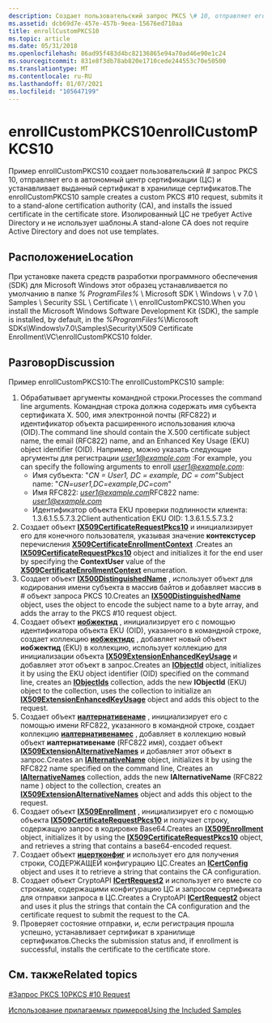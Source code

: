 ```yaml
---
description: Создает пользовательский запрос PKCS \# 10, отправляет его в автономный центр сертификации (ЦС) и устанавливает выданный сертификат в хранилище сертификатов.
ms.assetid: dcb69d7e-457e-457b-9eea-15676ed710aa
title: enrollCustomPKCS10
ms.topic: article
ms.date: 05/31/2018
ms.openlocfilehash: 86ad95f483d4bc82136865e94a70ad46e90e1c24
ms.sourcegitcommit: 831e8f3db78ab820e1710cede244553c70e50500
ms.translationtype: MT
ms.contentlocale: ru-RU
ms.lasthandoff: 01/07/2021
ms.locfileid: "105647199"
---
```

# <a name="enrollcustompkcs10"></a><span data-ttu-id="b09da-103">enrollCustomPKCS10</span><span class="sxs-lookup"><span data-stu-id="b09da-103">enrollCustomPKCS10</span></span>

<span data-ttu-id="b09da-104">Пример enrollCustomPKCS10 создает пользовательский \# запрос PKCS 10, отправляет его в автономный центр сертификации (ЦС) и устанавливает выданный сертификат в хранилище сертификатов.</span><span class="sxs-lookup"><span data-stu-id="b09da-104">The enrollCustomPKCS10 sample creates a custom PKCS \#10 request, submits it to a stand-alone certification authority (CA), and installs the issued certificate in the certificate store.</span></span> <span data-ttu-id="b09da-105">Изолированный ЦС не требует Active Directory и не использует шаблоны.</span><span class="sxs-lookup"><span data-stu-id="b09da-105">A stand-alone CA does not require Active Directory and does not use templates.</span></span>

## <a name="location"></a><span data-ttu-id="b09da-106">Расположение</span><span class="sxs-lookup"><span data-stu-id="b09da-106">Location</span></span>

<span data-ttu-id="b09da-107">При установке пакета средств разработки программного обеспечения (SDK) для Microsoft Windows этот образец устанавливается по умолчанию в папке *% ProgramFiles%* \\ Microsoft SDK \\ Windows \\ v 7.0 \\ Samples \\ Security SSL \\ Certificate \\ \\ enrollCustomPKCS10.</span><span class="sxs-lookup"><span data-stu-id="b09da-107">When you install the Microsoft Windows Software Development Kit (SDK), the sample is installed, by default, in the *%ProgramFiles%*\\Microsoft SDKs\\Windows\\v7.0\\Samples\\Security\\X509 Certificate Enrollment\\VC\\enrollCustomPKCS10 folder.</span></span>

## <a name="discussion"></a><span data-ttu-id="b09da-108">Разговор</span><span class="sxs-lookup"><span data-stu-id="b09da-108">Discussion</span></span>

<span data-ttu-id="b09da-109">Пример enrollCustomPKCS10:</span><span class="sxs-lookup"><span data-stu-id="b09da-109">The enrollCustomPKCS10 sample:</span></span>

1.  <span data-ttu-id="b09da-110">Обрабатывает аргументы командной строки.</span><span class="sxs-lookup"><span data-stu-id="b09da-110">Processes the command line arguments.</span></span> <span data-ttu-id="b09da-111">Командная строка должна содержать имя субъекта сертификата X. 500, имя электронной почты (RFC822) и идентификатор объекта расширенного использования ключа (OID).</span><span class="sxs-lookup"><span data-stu-id="b09da-111">The command line should contain the X.500 certificate subject name, the email (RFC822) name, and an Enhanced Key Usage (EKU) object identifier (OID).</span></span> <span data-ttu-id="b09da-112">Например, можно указать следующие аргументы для регистрации *user1@example.com* :</span><span class="sxs-lookup"><span data-stu-id="b09da-112">For example, you can specify the following arguments to enroll *user1@example.com*:</span></span>
    -   <span data-ttu-id="b09da-113">Имя субъекта: "*CN = User1, DC = example, DC = com*"</span><span class="sxs-lookup"><span data-stu-id="b09da-113">Subject name: "*CN=user1,DC=example,DC=com*"</span></span>
    -   <span data-ttu-id="b09da-114">Имя RFC822: *user1@example.com*</span><span class="sxs-lookup"><span data-stu-id="b09da-114">RFC822 name: *user1@example.com*</span></span>
    -   <span data-ttu-id="b09da-115">Идентификатор объекта EKU проверки подлинности клиента: 1.3.6.1.5.5.7.3.2</span><span class="sxs-lookup"><span data-stu-id="b09da-115">Client authentication EKU OID: 1.3.6.1.5.5.7.3.2</span></span>
2.  <span data-ttu-id="b09da-116">Создает объект [**IX509CertificateRequestPkcs10**](/windows/desktop/api/CertEnroll/nn-certenroll-ix509certificaterequestpkcs10) и инициализирует его для конечного пользователя, указывая значение **контекстусер** перечисления [**X509CertificateEnrollmentContext**](/windows/desktop/api/CertEnroll/ne-certenroll-x509certificateenrollmentcontext) .</span><span class="sxs-lookup"><span data-stu-id="b09da-116">Creates an [**IX509CertificateRequestPkcs10**](/windows/desktop/api/CertEnroll/nn-certenroll-ix509certificaterequestpkcs10) object and initializes it for the end user by specifying the **ContextUser** value of the [**X509CertificateEnrollmentContext**](/windows/desktop/api/CertEnroll/ne-certenroll-x509certificateenrollmentcontext) enumeration.</span></span>
3.  <span data-ttu-id="b09da-117">Создает объект [**IX500DistinguishedName**](/windows/desktop/api/CertEnroll/nn-certenroll-ix500distinguishedname) , использует объект для кодирования имени субъекта в массив байтов и добавляет массив в \# объект запроса PKCS 10.</span><span class="sxs-lookup"><span data-stu-id="b09da-117">Creates an [**IX500DistinguishedName**](/windows/desktop/api/CertEnroll/nn-certenroll-ix500distinguishedname) object, uses the object to encode the subject name to a byte array, and adds the array to the PKCS \#10 request object.</span></span>
4.  <span data-ttu-id="b09da-118">Создает объект [**иобжектид**](/windows/desktop/api/CertEnroll/nn-certenroll-iobjectid) , инициализирует его с помощью идентификатора объекта EKU (OID), указанного в командной строке, создает коллекцию [**иобжектидс**](/windows/desktop/api/CertEnroll/nn-certenroll-iobjectids) , добавляет новый объект **иобжектид** (EKU) в коллекцию, использует коллекцию для инициализации объекта [**IX509ExtensionEnhancedKeyUsage**](/windows/desktop/api/CertEnroll/nn-certenroll-ix509extensionenhancedkeyusage) и добавляет этот объект в запрос.</span><span class="sxs-lookup"><span data-stu-id="b09da-118">Creates an [**IObjectId**](/windows/desktop/api/CertEnroll/nn-certenroll-iobjectid) object, initializes it by using the EKU object identifier (OID) specified on the command line, creates an [**IObjectIds**](/windows/desktop/api/CertEnroll/nn-certenroll-iobjectids) collection, adds the new **IObjectId** (EKU) object to the collection, uses the collection to initialize an [**IX509ExtensionEnhancedKeyUsage**](/windows/desktop/api/CertEnroll/nn-certenroll-ix509extensionenhancedkeyusage) object and adds this object to the request.</span></span>
5.  <span data-ttu-id="b09da-119">Создает объект [**иалтернативенаме**](/windows/desktop/api/CertEnroll/nn-certenroll-ialternativename) , инициализирует его с помощью имени RFC822, указанного в командной строке, создает коллекцию [**иалтернативенамес**](/windows/desktop/api/CertEnroll/nn-certenroll-ialternativenames) , добавляет в коллекцию новый объект **иалтернативенаме** (RFC822 имя), создает объект [**IX509ExtensionAlternativeNames**](/windows/desktop/api/CertEnroll/nn-certenroll-ix509extensionalternativenames) и добавляет этот объект в запрос.</span><span class="sxs-lookup"><span data-stu-id="b09da-119">Creates an [**IAlternativeName**](/windows/desktop/api/CertEnroll/nn-certenroll-ialternativename) object, initializes it by using the RFC822 name specified on the command line, Creates an [**IAlternativeNames**](/windows/desktop/api/CertEnroll/nn-certenroll-ialternativenames) collection, adds the new **IAlternativeName** (RFC822 name ) object to the collection, creates an [**IX509ExtensionAlternativeNames**](/windows/desktop/api/CertEnroll/nn-certenroll-ix509extensionalternativenames) object and adds this object to the request.</span></span>
6.  <span data-ttu-id="b09da-120">Создает объект [**IX509Enrollment**](/windows/desktop/api/CertEnroll/nn-certenroll-ix509enrollment) , инициализирует его с помощью объекта [**IX509CertificateRequestPkcs10**](/windows/desktop/api/CertEnroll/nn-certenroll-ix509certificaterequestpkcs10) и получает строку, содержащую запрос в кодировке Base64.</span><span class="sxs-lookup"><span data-stu-id="b09da-120">Creates an [**IX509Enrollment**](/windows/desktop/api/CertEnroll/nn-certenroll-ix509enrollment) object, initializes it by using the [**IX509CertificateRequestPkcs10**](/windows/desktop/api/CertEnroll/nn-certenroll-ix509certificaterequestpkcs10) object, and retrieves a string that contains a base64-encoded request.</span></span>
7.  <span data-ttu-id="b09da-121">Создает объект [**ицертконфиг**](/windows/desktop/api/certcli/nn-certcli-icertconfig) и использует его для получения строки, СОДЕРЖАЩЕЙ конфигурацию ЦС.</span><span class="sxs-lookup"><span data-stu-id="b09da-121">Creates an [**ICertConfig**](/windows/desktop/api/certcli/nn-certcli-icertconfig) object and uses it to retrieve a string that contains the CA configuration.</span></span>
8.  <span data-ttu-id="b09da-122">Создает объект CryptoAPI [**ICertRequest2**](/windows/desktop/api/certcli/nn-certcli-icertrequest2) и использует его вместе со строками, содержащими конфигурацию ЦС и запросом сертификата для отправки запроса в ЦС.</span><span class="sxs-lookup"><span data-stu-id="b09da-122">Creates a CryptoAPI [**ICertRequest2**](/windows/desktop/api/certcli/nn-certcli-icertrequest2) object and uses it plus the strings that contain the CA configuration and the certificate request to submit the request to the CA.</span></span>
9.  <span data-ttu-id="b09da-123">Проверяет состояние отправки, и, если регистрация прошла успешно, устанавливает сертификат в хранилище сертификатов.</span><span class="sxs-lookup"><span data-stu-id="b09da-123">Checks the submission status and, if enrollment is successful, installs the certificate to the certificate store.</span></span>

## <a name="related-topics"></a><span data-ttu-id="b09da-124">См. также</span><span class="sxs-lookup"><span data-stu-id="b09da-124">Related topics</span></span>

<dl> <dt>

[<span data-ttu-id="b09da-125">\#Запрос PKCS 10</span><span class="sxs-lookup"><span data-stu-id="b09da-125">PKCS \#10 Request</span></span>](pkcs--10-request.md)
</dt> <dt>

[<span data-ttu-id="b09da-126">Использование прилагаемых примеров</span><span class="sxs-lookup"><span data-stu-id="b09da-126">Using the Included Samples</span></span>](using-the-included-samples.md)
</dt> </dl>

 

 
